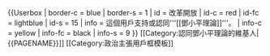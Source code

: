 {{Userbox
| border-c = blue
| border-s = 1
| id       = 改革開放
| id-c     = red
| id-fc    = lightblue
| id-s     = 15
| info     = 這個用戶支持或認同'''[[鄧小平理論]]'''。
| info-c   = yellow
| info-fc  = black
| info-s   = 9
}}
<includeonly>[[Category:認同鄧小平理論的維基人|{{PAGENAME}}]]</includeonly>
<noinclude>[[Category:政治主張用戶框模板]]</noinclude>